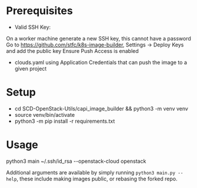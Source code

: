 Prerequisites
=============

- Valid SSH Key:

On a worker machine generate a new SSH key, this cannot have a password
Go to https://github.com/stfc/k8s-image-builder, Settings → Deploy Keys and add the public key
Ensure Push Access is enabled

- clouds.yaml using Application Credentials that can push the image to a given project 

Setup
=====

- cd SCD-OpenStack-Utils/capi_image_builder && python3 -m venv venv
- source venv/bin/activate
- python3 -m pip install -r requirements.txt


Usage
=====

python3 main ~/.ssh/id_rsa --openstack-cloud openstack

Additional arguments are available by simply running `python3 main.py --help`, these include making images public, or rebasing the forked repo.